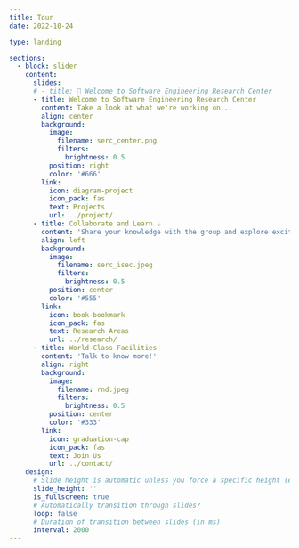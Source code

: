 ```yaml
---
title: Tour
date: 2022-10-24

type: landing

sections:
  - block: slider
    content:
      slides:
      # - title: 👋 Welcome to Software Engineering Research Center
      - title: Welcome to Software Engineering Research Center
        content: Take a look at what we're working on...
        align: center
        background:
          image:
            filename: serc_center.png
            filters:
              brightness: 0.5
          position: right
          color: '#666'
        link:
          icon: diagram-project
          icon_pack: fas
          text: Projects
          url: ../project/
      - title: Collaborate and Learn ☕️
        content: 'Share your knowledge with the group and explore exciting new topics together!'
        align: left
        background:
          image:
            filename: serc_isec.jpeg
            filters:
              brightness: 0.5
          position: center
          color: '#555'
        link:
          icon: book-bookmark
          icon_pack: fas
          text: Research Areas
          url: ../research/
      - title: World-Class Facilities
        content: 'Talk to know more!'
        align: right
        background:
          image:
            filename: rnd.jpeg
            filters:
              brightness: 0.5
          position: center
          color: '#333'
        link:
          icon: graduation-cap
          icon_pack: fas
          text: Join Us
          url: ../contact/
    design:
      # Slide height is automatic unless you force a specific height (e.g. '400px')
      slide_height: ''
      is_fullscreen: true
      # Automatically transition through slides?
      loop: false
      # Duration of transition between slides (in ms)
      interval: 2000
---
```

